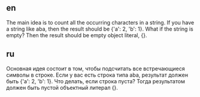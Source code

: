 ## en

The main idea is to count all the occurring characters in a string. 
If you have a string like aba, then the result should be {'a': 2, 'b': 1}.
What if the string is empty? Then the result should be empty object literal, {}.

## ru

Основная идея состоит в том, чтобы подсчитать все встречающиеся символы в строке.
Если у вас есть строка типа aba, результат должен быть {'a': 2, 'b': 1}.
Что делать, если строка пуста? Тогда результатом должен быть пустой объектный литерал {}.